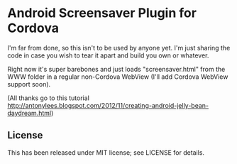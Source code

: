 Android Screensaver Plugin for Cordova
==============================

I'm far from done, so this isn't to be used by anyone yet. I'm just sharing the code in case you wish to tear it apart and build you own or whatever.

Right now it's super barebones and just loads "screensaver.html" from the WWW folder in a regular non-Cordova WebView (I'll add Cordova WebView support soon).

(All thanks go to this tutorial http://antonylees.blogspot.com/2012/11/creating-android-jelly-bean-daydream.html)

License
-------

This has been released under MIT license; see LICENSE for details.